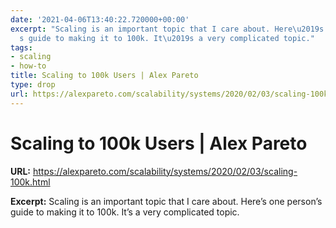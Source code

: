 ```yaml
---
date: '2021-04-06T13:40:22.720000+00:00'
excerpt: "Scaling is an important topic that I care about. Here\u2019s one person\u2019\
  s guide to making it to 100k. It\u2019s a very complicated topic."
tags:
- scaling
- how-to
title: Scaling to 100k Users | Alex Pareto
type: drop
url: https://alexpareto.com/scalability/systems/2020/02/03/scaling-100k.html
---
```


# Scaling to 100k Users | Alex Pareto

**URL:** https://alexpareto.com/scalability/systems/2020/02/03/scaling-100k.html

**Excerpt:** Scaling is an important topic that I care about. Here’s one person’s guide to making it to 100k. It’s a very complicated topic.
